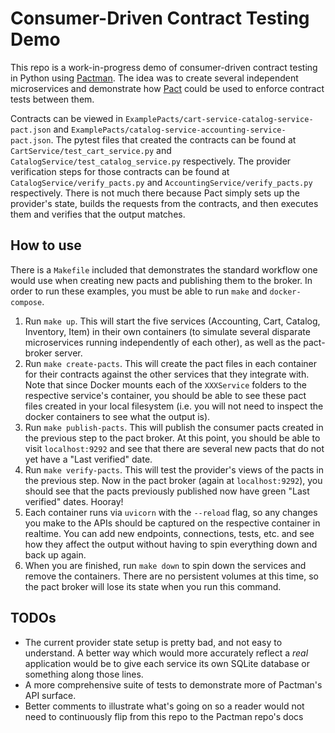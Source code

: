 # Consumer-Driven Contract Testing Demo

This repo is a work-in-progress demo of consumer-driven contract testing in Python using [Pactman](https://github.com/reecetech/pactman). The idea was to create several independent microservices and demonstrate how [Pact](http://pact.io) could be used to enforce contract tests between them.

Contracts can be viewed in `ExamplePacts/cart-service-catalog-service-pact.json` and `ExamplePacts/catalog-service-accounting-service-pact.json`. The pytest files that created the contracts can be found at `CartService/test_cart_service.py` and `CatalogService/test_catalog_service.py` respectively. The provider verification steps for those contracts can be found at `CatalogService/verify_pacts.py` and `AccountingService/verify_pacts.py` respectively. There is not much there because Pact simply sets up the provider's state, builds the requests from the contracts, and then executes them and verifies that the output matches.

## How to use

There is a `Makefile` included that demonstrates the standard workflow one would use when creating new pacts and publishing them to the broker. In order to run these examples, you must be able to run `make` and `docker-compose`.
1. Run `make up`. This will start the five services (Accounting, Cart, Catalog, Inventory, Item) in their own containers (to simulate several disparate microservices running independently of each other), as well as the pact-broker server.
2. Run `make create-pacts`. This will create the pact files in each container for their contracts against the other services that they integrate with. Note that since Docker mounts each of the `XXXService` folders to the respective service's container, you should be able to see these pact files created in your local filesystem (i.e. you will not need to inspect the docker containers to see what the output is).
3. Run `make publish-pacts`. This will publish the consumer pacts created in the previous step to the pact broker. At this point, you should be able to visit `localhost:9292` and see that there are several new pacts that do not yet have a "Last verified" date.
4. Run `make verify-pacts`. This will test the provider's views of the pacts in the previous step. Now in the pact broker (again at `localhost:9292`), you should see that the pacts previously published now have green "Last verified" dates. Hooray!
5. Each container runs via `uvicorn` with the `--reload` flag, so any changes you make to the APIs should be captured on the respective container in realtime. You can add new endpoints, connections, tests, etc. and see how they affect the output without having to spin everything down and back up again.
6. When you are finished, run `make down` to spin down the services and remove the containers. There are no persistent volumes at this time, so the pact broker will lose its state when you run this command.

## TODOs

- The current provider state setup is pretty bad, and not easy to understand. A better way which would more accurately reflect a _real_ application would be to give each service its own SQLite database or something along those lines.
- A more comprehensive suite of tests to demonstrate more of Pactman's API surface.
- Better comments to illustrate what's going on so a reader would not need to continuously flip from this repo to the Pactman repo's docs
